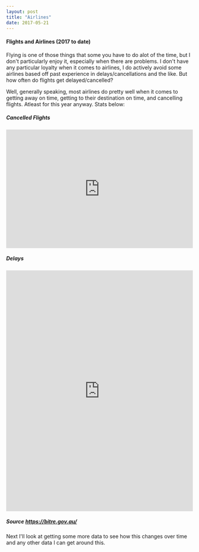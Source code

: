 ```yaml
---
layout: post
title: "Airlines"
date: 2017-05-21
---
```


#### Flights and Airlines (2017 to date)
Flying is one of those things that some you have to do alot of the time, but I don't particularly enjoy it, especially when there are problems. I don't have any particular loyalty when it comes to airlines, I do actively avoid some airlines based off past experience in delays/cancellations and the like. But how often do flights get delayed/cancelled?

Well, generally speaking, most airlines do pretty well when it comes to getting away on time, getting to their destination on time, and cancelling flights. Atleast for this year anyway. Stats below:

##### Cancelled Flights
<iframe src="https://exploratory.io/viz/mitchelllisle/0461651047657660?cb=1495279263144&embed=true" width="100%" height="320px" frameborder="0"></iframe>

##### Delays
<iframe src="https://exploratory.io/viz/mitchelllisle/6444309423116600?cb=1495278690284&embed=true" width="100%" height="650px" frameborder="0"></iframe>

##### Source https://bitre.gov.au/

Next I'll look at getting some more data to see how this changes over time and any other data I can get around this.
